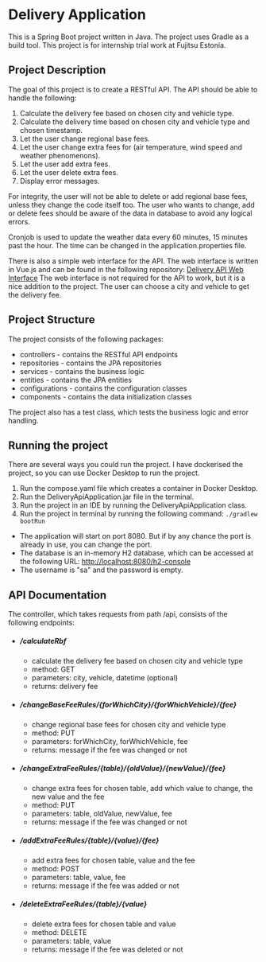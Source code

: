 # Delivery Application

This is a Spring Boot project written in Java. The project uses Gradle as a build tool.
This project is for internship trial work at Fujitsu Estonia.

## Project Description
The goal of this project is to create a RESTful API.
The API should be able to handle the following:
1) Calculate the delivery fee based on chosen city and vehicle type.
2) Calculate the delivery time based on chosen city and vehicle type and chosen timestamp.
3) Let the user change regional base fees.
4) Let the user change extra fees for (air temperature, wind speed and weather phenomenons).
5) Let the user add extra fees.
6) Let the user delete extra fees.
7) Display error messages.

For integrity, the user will not be able to delete or add regional base fees, unless they change the code itself too.
The user who wants to change, add or delete fees should be aware of the data in database to avoid any logical errors.

Cronjob is used to update the weather data every 60 minutes, 15 minutes past the hour. The time can be changed in the application.properties file.

There is also a simple web interface for the API. The web interface is written in Vue.js and can be found in the following repository: [Delivery API Web Interface](https://github.com/Elisabethein/Delivery_application)
The web interface is not required for the API to work, but it is a nice addition to the project. The user can choose a city and vehicle to get the delivery fee.

## Project Structure

The project consists of the following packages:
* controllers - contains the RESTful API endpoints
* repositories - contains the JPA repositories
* services - contains the business logic
* entities - contains the JPA entities
* configurations - contains the configuration classes
* components - contains the data initialization classes

The project also has a test class, which tests the business logic and error handling.
## Running the project

There are several ways you could run the project. I have dockerised the project, so you can use Docker Desktop to run the project.
1) Run the compose.yaml file which creates a container in Docker Desktop.
2) Run the DeliveryApiApplication.jar file in the terminal.
3) Run the project in an IDE by running the DeliveryApiApplication class.
4) Run the project in terminal by running the following command: ```./gradlew bootRun```

* The application will start on port 8080. But if by any chance the port is already in use, you can change the port.
* The database is an in-memory H2 database, which can be accessed at the following URL: [http://localhost:8080/h2-console](http://localhost:8080/h2-console)
* The username is "sa" and the password is empty.

## API Documentation

The controller, which takes requests from path /api, consists of the following endpoints:

* ##### /calculateRbf 
  - calculate the delivery fee based on chosen city and vehicle type
  - method: GET
  - parameters: city, vehicle, datetime (optional)
  - returns: delivery fee

* ##### /changeBaseFeeRules/{forWhichCity}/{forWhichVehicle}/{fee}

  - change regional base fees for chosen city and vehicle type
  - method: PUT
  - parameters: forWhichCity, forWhichVehicle, fee
  - returns: message if the fee was changed or not

* ##### /changeExtraFeeRules/{table}/{oldValue}/{newValue}/{fee} 
  - change extra fees for chosen table, add which value to change, the new value and the fee
  - method: PUT
  - parameters: table, oldValue, newValue, fee
  - returns: message if the fee was changed or not

* ##### /addExtraFeeRules/{table}/{value}/{fee} 
  - add extra fees for chosen table, value and the fee
  - method: POST
  - parameters: table, value, fee
  - returns: message if the fee was added or not

* ##### /deleteExtraFeeRules/{table}/{value}
  - delete extra fees for chosen table and value
  - method: DELETE
  - parameters: table, value
  - returns: message if the fee was deleted or not
